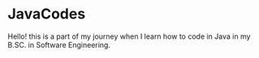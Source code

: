 # JavaCodes
Hello! this is a part of my journey when I learn how to code in Java in my B.SC. in Software Engineering.
